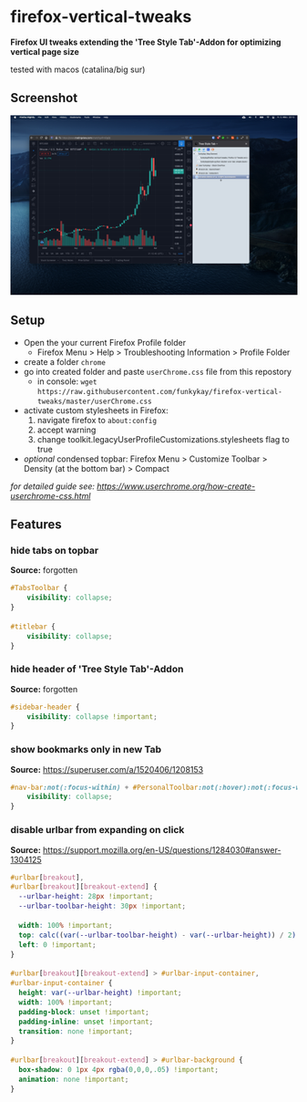 # firefox-vertical-tweaks
**Firefox UI tweaks extending the 'Tree Style Tab'-Addon for optimizing vertical page size**

tested with macos (catalina/big sur)

## Screenshot
![Screenshot](/Screenshot_2021-03-05.png "")

## Setup
- Open the your current Firefox Profile folder
    - Firefox Menu > Help > Troubleshooting Information > Profile Folder
- create a folder `chrome`
- go into created folder and paste `userChrome.css` file from this repostory
    - in console: `wget https://raw.githubusercontent.com/funkykay/firefox-vertical-tweaks/master/userChrome.css`
- activate custom stylesheets in Firefox:
    1. navigate firefox to `about:config`
    2. accept warning
    3. change toolkit.legacyUserProfileCustomizations.stylesheets flag to true
- *optional* condensed topbar: Firefox Menu > Customize Toolbar > Density (at the bottom bar) > Compact

*for detailed guide see: https://www.userchrome.org/how-create-userchrome-css.html*

## Features
### hide tabs on topbar
**Source:** forgotten
```css
#TabsToolbar {
    visibility: collapse;
}

#titlebar {
    visibility: collapse;
}
```

### hide header of 'Tree Style Tab'-Addon
**Source:** forgotten
```css
#sidebar-header {
    visibility: collapse !important;
}
```

### show bookmarks only in new Tab
**Source:** https://superuser.com/a/1520406/1208153
```css
#nav-bar:not(:focus-within) + #PersonalToolbar:not(:hover):not(:focus-within):not([customizing]) { 
    visibility: collapse; 
}
```

### disable urlbar from expanding on click
**Source:** https://support.mozilla.org/en-US/questions/1284030#answer-1304125
```css
#urlbar[breakout],
#urlbar[breakout][breakout-extend] {
  --urlbar-height: 28px !important;
  --urlbar-toolbar-height: 30px !important;

  width: 100% !important;
  top: calc((var(--urlbar-toolbar-height) - var(--urlbar-height)) / 2) !important;
  left: 0 !important;
}

#urlbar[breakout][breakout-extend] > #urlbar-input-container,
#urlbar-input-container {
  height: var(--urlbar-height) !important;
  width: 100% !important;
  padding-block: unset !important;
  padding-inline: unset !important;
  transition: none !important;
}

#urlbar[breakout][breakout-extend] > #urlbar-background {
  box-shadow: 0 1px 4px rgba(0,0,0,.05) !important;
  animation: none !important;
}
```
